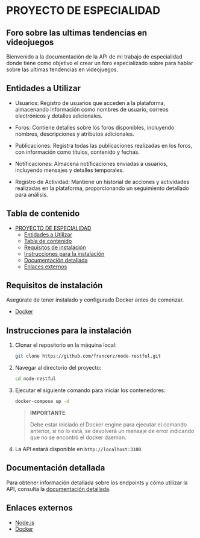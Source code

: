 # PROYECTO DE ESPECIALIDAD

## Foro sobre las ultimas tendencias en videojuegos

Bienvenido a la documentación de la API de mi trabajo de especialidad donde tiene como objetivo el crear un foro especializado sobre para hablar sobre las ultimas tendencias en videojuegos.

## Entidades a Utilizar

- Usuarios: Registro de usuarios que acceden a la plataforma, almacenando información como nombres de usuario, correos electrónicos y detalles adicionales.

- Foros: Contiene detalles sobre los foros disponibles, incluyendo nombres, descripciones y atributos adicionales.

- Publicaciones: Registra todas las publicaciones realizadas en los foros, con información como títulos, contenido y fechas.

- Notificaciones: Almacena notificaciones enviadas a usuarios, incluyendo mensajes y detalles temporales.

- Registro de Actividad: Mantiene un historial de acciones y actividades realizadas en la plataforma, proporcionando un seguimiento detallado para análisis.


## Tabla de contenido

- [PROYECTO DE ESPECIALIDAD](#proyecto-de-especialidad)
  - [Entidades a Utilizar](#entidades-a-utilizar)
  - [Tabla de contenido](#tabla-de-contenido)
  - [Requisitos de instalación](#requisitos-de-instalación)
  - [Instrucciones para la instalación](#instrucciones-para-la-instalación)
  - [Documentación detallada](#documentación-detallada)
  - [Enlaces externos](#enlaces-externos)

## Requisitos de instalación

Asegúrate de tener instalado y configurado Docker antes de comenzar.

- [Docker](https://www.docker.com)

## Instrucciones para la instalación

1. Clonar el repositorio en la máquina local:
   
   ```sh
   git clone https://github.com/francerz/node-restful.git
   ```

2. Navegar al directorio del proyecto:
   
   ```sh
   cd node-restful
   ```

3. Ejecutar el siguiente comando para iniciar los contenedores:

    ```sh
    docker-compose up -d
    ```

    > **IMPORTANTE**
    >
    > Debe estar iniciado el Docker engine para ejecutar el comando anterior,
    > si no lo está, se devolverá un mensaje de error indicando que no se
    > encontró el docker daemon.

4. La API estará disponible en `http://localhost:3100`.

## Documentación detallada

Para obtener información detallada sobre los endpoints y cómo utilizar la API,
consulta la [documentación detallada](./docs/README.md).

## Enlaces externos

- [Node.js](https://www.nodejs.org)
- [Docker](https://www.docker.com)